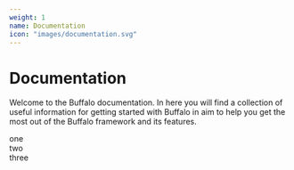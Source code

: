 ```yaml
---
weight: 1
name: Documentation
icon: "images/documentation.svg"
---
```


# Documentation

Welcome to the Buffalo documentation. In here you will find a collection of useful information for getting started with Buffalo in aim to help you get the most out of the Buffalo framework and its features.

<div class="grid grid-cols-3">
    <div>
    one
    </div>
    <div>
    two
    </div>
    <div>
    three
    </div>
</div>